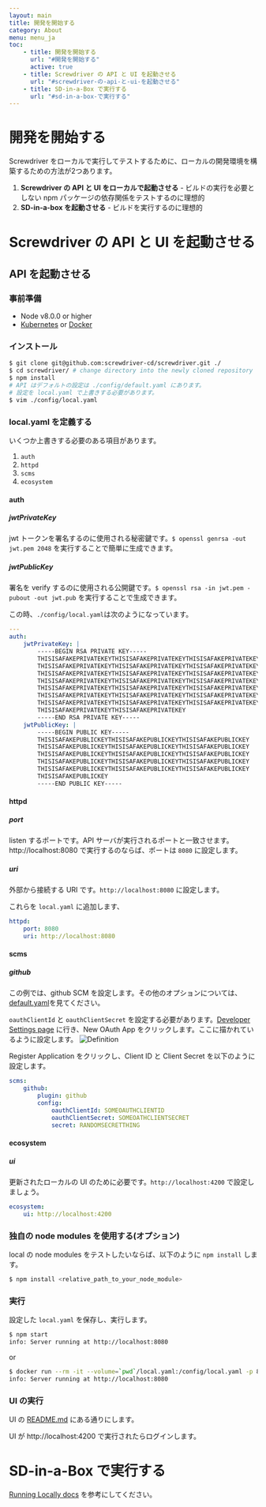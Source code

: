 ```yaml
---
layout: main
title: 開発を開始する
category: About
menu: menu_ja
toc:
    - title: 開発を開始する
      url: "#開発を開始する"
      active: true
    - title: Screwdriver の API と UI を起動させる
      url: "#screwdriver-の-api-と-ui-を起動させる"
    - title: SD-in-a-Box で実行する
      url: "#sd-in-a-box-で実行する"
---
```

# 開発を開始する

Screwdriver をローカルで実行してテストするために、ローカルの開発環境を構築するための方法が2つあります。

1. **Screwdriver の API と UI をローカルで起動させる** - ビルドの実行を必要としない npm パッケージの依存関係をテストするのに理想的
2. **SD-in-a-box を起動させる** - ビルドを実行するのに理想的

# Screwdriver の API と UI を起動させる
## API を起動させる

### 事前準備
- Node v8.0.0 or higher
- [Kubernetes][kubectl] or [Docker][docker]

### インストール

```bash
$ git clone git@github.com:screwdriver-cd/screwdriver.git ./
$ cd screwdriver/ # change directory into the newly cloned repository
$ npm install
# API はデフォルトの設定は ./config/default.yaml にあります。
# 設定を local.yaml で上書きする必要があります。
$ vim ./config/local.yaml
```

### local.yaml を定義する
いくつか上書きする必要のある項目があります。

1. `auth`
1. `httpd`
1. `scms`
1. `ecosystem`

#### auth
##### jwtPrivateKey
jwt トークンを署名するのに使用される秘密鍵です。`$ openssl genrsa -out jwt.pem 2048` を実行することで簡単に生成できます。
##### jwtPublicKey
署名を verify するのに使用される公開鍵です。`$ openssl rsa -in jwt.pem -pubout -out jwt.pub` を実行することで生成できます。

この時、`./config/local.yaml`は次のようになっています。
```yaml
---
auth:
    jwtPrivateKey: |
        -----BEGIN RSA PRIVATE KEY-----
        THISISAFAKEPRIVATEKEYTHISISAFAKEPRIVATEKEYTHISISAFAKEPRIVATEKEY
        THISISAFAKEPRIVATEKEYTHISISAFAKEPRIVATEKEYTHISISAFAKEPRIVATEKEY
        THISISAFAKEPRIVATEKEYTHISISAFAKEPRIVATEKEYTHISISAFAKEPRIVATEKEY
        THISISAFAKEPRIVATEKEYTHISISAFAKEPRIVATEKEYTHISISAFAKEPRIVATEKEY
        THISISAFAKEPRIVATEKEYTHISISAFAKEPRIVATEKEYTHISISAFAKEPRIVATEKEY
        THISISAFAKEPRIVATEKEYTHISISAFAKEPRIVATEKEYTHISISAFAKEPRIVATEKEY
        THISISAFAKEPRIVATEKEYTHISISAFAKEPRIVATEKEYTHISISAFAKEPRIVATEKEY
        THISISAFAKEPRIVATEKEYTHISISAFAKEPRIVATEKEY
        -----END RSA PRIVATE KEY-----
    jwtPublicKey: |
        -----BEGIN PUBLIC KEY-----
        THISISAFAKEPUBLICKEYTHISISAFAKEPUBLICKEYTHISISAFAKEPUBLICKEY
        THISISAFAKEPUBLICKEYTHISISAFAKEPUBLICKEYTHISISAFAKEPUBLICKEY
        THISISAFAKEPUBLICKEYTHISISAFAKEPUBLICKEYTHISISAFAKEPUBLICKEY
        THISISAFAKEPUBLICKEYTHISISAFAKEPUBLICKEYTHISISAFAKEPUBLICKEY
        THISISAFAKEPUBLICKEYTHISISAFAKEPUBLICKEYTHISISAFAKEPUBLICKEY
        THISISAFAKEPUBLICKEY
        -----END PUBLIC KEY-----
```

#### httpd
##### port
listen するポートです。API サーバが実行されるポートと一致させます。http://localhost:8080 で実行するのならば、ポートは `8080` に設定します。

##### uri
外部から接続する URI です。`http://localhost:8080` に設定します。

これらを `local.yaml` に追加します、

```yaml
httpd:
    port: 8080
    uri: http://localhost:8080
```

#### scms
##### github
この例では、github SCM を設定します。その他のオプションについては、[default.yaml](https://github.com/screwdriver-cd/screwdriver/blob/master/config/default.yaml#L147-L185)を見てください。

`oauthClientId` と `oauthClientSecret` を設定する必要があります。[Developer Settings page](https://github.com/settings/developers) に行き、New OAuth App をクリックします。ここに描かれているように設定します。
![Definition](../../../assets/scm-oauth-app.png)

Register Application をクリックし、Client ID と Client Secret を以下のように設定します。

```yaml
scms:
    github:
        plugin: github
        config:
            oauthClientId: SOMEOAUTHCLIENTID
            oauthClientSecret: SOMEOATHCLIENTSECRET
            secret: RANDOMSECRETTHING
```

#### ecosystem
##### ui
更新されたローカルの UI のために必要です。`http://localhost:4200` で設定しましょう。

```yaml
ecosystem:
    ui: http://localhost:4200
```

### 独自の node modules を使用する(オプション)
local の node modules をテストしたいならば、以下のように `npm install` します。

```bash
$ npm install <relative_path_to_your_node_module>
```

### 実行
設定した `local.yaml` を保存し、実行します。

```bash
$ npm start
info: Server running at http://localhost:8080
```
or
```bash
$ docker run --rm -it --volume=`pwd`/local.yaml:/config/local.yaml -p 8080 screwdrivercd/screwdriver:stable
info: Server running at http://localhost:8080
```

### UI の実行

UI の [README.md](https://github.com/screwdriver-cd/ui/#screwdriver-ui) にある通りにします。

UI が http://localhost:4200 で実行されたらログインします。

# SD-in-a-Box で実行する

[Running Locally docs](../../cluster-management/running-locally) を参考にしてください。

[docker]: https://www.docker.com/products/docker
[kubectl]: https://kubernetes.io/docs/user-guide/kubectl-overview/
